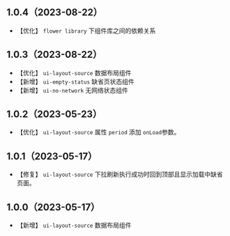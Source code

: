 ## 1.0.4（2023-08-22）
- 【优化】 `flower library` 下组件库之间的依赖关系
## 1.0.3（2023-08-22）
- 【优化】 `ui-layout-source` 数据布局组件
- 【新增】 `ui-empty-status` 缺省页状态组件
- 【新增】 `ui-no-network` 无网络状态组件
## 1.0.2（2023-05-23）
- 【优化】 `ui-layout-source` 属性 `period` 添加 `onLoad`参数。
## 1.0.1（2023-05-17）
- 【修复】 `ui-layout-source` 下拉刷新执行成功时回到顶部且显示加载中缺省页面。
## 1.0.0（2023-05-17）
- 【新增】 `ui-layout-source` 数据布局组件
